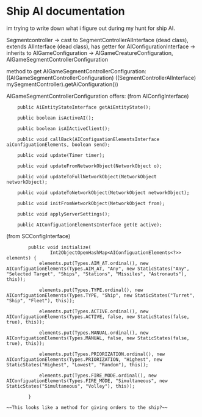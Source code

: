 # Ship AI documentation
im trying to write down what i figure out during my hunt for ship AI.

Segmentcontroller -> cast to SegmentControllerAIInterface (dead class), extends AIInterface (dead class), has getter for AIConfigurationInterface
-> inherits to AIGameConfiguration -> AIGameCreatureConfiguration, AIGameSegmentControllerConfiguration

method to get AIGameSegmentControllerConfiguration:
((AIGameSegmentControllerConfiguration) ((SegmentControllerAIInterface) mySegmentController).getAiConfiguration())

AIGameSegmentControllerConfiguration offers:
(from AIConfigInterface)
```
	public AiEntityStateInterface getAiEntityState();

	public boolean isActiveAI();

	public boolean isAIActiveClient();

	public void callBack(AIConfiguationElementsInterface aiConfiguationElements, boolean send);

	public void update(Timer timer);

	public void updateFromNetworkObject(NetworkObject o);

	public void updateToFullNetworkObject(NetworkObject networkObject);

	public void updateToNetworkObject(NetworkObject networkObject);

	public void initFromNetworkObject(NetworkObject from);

	public void applyServerSettings();

	public AIConfiguationElementsInterface get(E active);
```
(from SCConfigInterface)
``` 
    	public void initialize(
    			Int2ObjectOpenHashMap<AIConfiguationElements<?>> elements) {
    		elements.put(Types.AIM_AT.ordinal(), new AIConfiguationElements(Types.AIM_AT, "Any", new StaticStates("Any", "Selected Target", "Ships", "Stations", "Missiles", "Astronauts"), this));

    		elements.put(Types.TYPE.ordinal(), new AIConfiguationElements(Types.TYPE, "Ship", new StaticStates("Turret", "Ship", "Fleet"), this));

    		elements.put(Types.ACTIVE.ordinal(), new AIConfiguationElements(Types.ACTIVE, false, new StaticStates(false, true), this));

    		elements.put(Types.MANUAL.ordinal(), new AIConfiguationElements(Types.MANUAL, false, new StaticStates(false, true), this));

    		elements.put(Types.PRIORIZATION.ordinal(), new AIConfiguationElements(Types.PRIORIZATION, "Highest", new StaticStates("Highest", "Lowest", "Random"), this));

    		elements.put(Types.FIRE_MODE.ordinal(), new AIConfiguationElements(Types.FIRE_MODE, "Simultaneous", new StaticStates("Simultaneous", "Volley"), this));

    	}
```
    ~~This looks like a method for giving orders to the ship?~~
    
